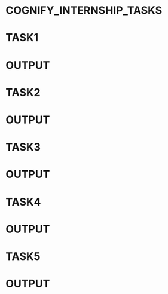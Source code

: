 # COGNIFY_INTERNSHIP_TASKS
# TASK1
# OUTPUT


# TASK2
# OUTPUT

# TASK3
# OUTPUT

# TASK4
# OUTPUT

# TASK5
# OUTPUT

